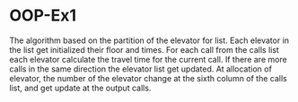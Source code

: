 # OOP-Ex1


The algorithm based on the partition of the elevator for list.
Each elevator in the list get initialized their floor and times.
For each call from the calls list each elevator calculate the travel time for the current call.
If there are more calls in the same direction the elevator list get updated.
At allocation of elevator, the number of the elevator change at the sixth column of the calls list,
and get update at the output calls.

